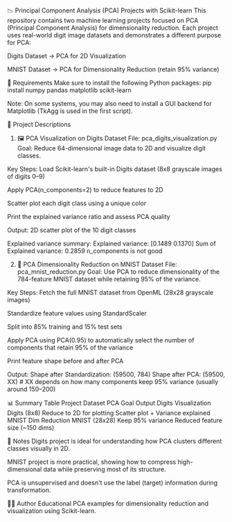 📉 Principal Component Analysis (PCA) Projects with Scikit-learn
This repository contains two machine learning projects focused on PCA (Principal Component Analysis) for dimensionality reduction. Each project uses real-world digit image datasets and demonstrates a different purpose for PCA:

Digits Dataset → PCA for 2D Visualization

MNIST Dataset → PCA for Dimensionality Reduction (retain 95% variance)

🧰 Requirements
Make sure to install the following Python packages:
pip install numpy pandas matplotlib scikit-learn

Note: On some systems, you may also need to install a GUI backend for Matplotlib (TkAgg is used in the first script).

📁 Project Descriptions
1. 🖼️ PCA Visualization on Digits Dataset
File: pca_digits_visualization.py
Goal: Reduce 64-dimensional image data to 2D and visualize digit classes.

Key Steps:
Load Scikit-learn's built-in Digits dataset (8x8 grayscale images of digits 0–9)

Apply PCA(n_components=2) to reduce features to 2D

Scatter plot each digit class using a unique color

Print the explained variance ratio and assess PCA quality

Output:
2D scatter plot of the 10 digit classes

Explained variance summary:
Explained variance: [0.1489 0.1370]
Sum of Explained variance: 0.2859
n_components is not good

2. 🔢 PCA Dimensionality Reduction on MNIST Dataset
File: pca_mnist_reduction.py
Goal: Use PCA to reduce dimensionality of the 784-feature MNIST dataset while retaining 95% of the variance.

Key Steps:
Fetch the full MNIST dataset from OpenML (28x28 grayscale images)

Standardize feature values using StandardScaler

Split into 85% training and 15% test sets

Apply PCA using PCA(0.95) to automatically select the number of components that retain 95% of the variance

Print feature shape before and after PCA

Output:
Shape after Standardization: (59500, 784)
Shape after PCA: (59500, XX)  # XX depends on how many components keep 95% variance (usually around 150–200)


📊 Summary Table
Project	Dataset	PCA Goal	Output
Digits Visualization	Digits (8x8)	Reduce to 2D for plotting	Scatter plot + Variance explained
MNIST Dim Reduction	MNIST (28x28)	Keep 95% variance	Reduced feature size (~150 dims)

📌 Notes
Digits project is ideal for understanding how PCA clusters different classes visually in 2D.

MNIST project is more practical, showing how to compress high-dimensional data while preserving most of its structure.

PCA is unsupervised and doesn't use the label (target) information during transformation.

👨‍💻 Author
Educational PCA examples for dimensionality reduction and visualization using Scikit-learn.